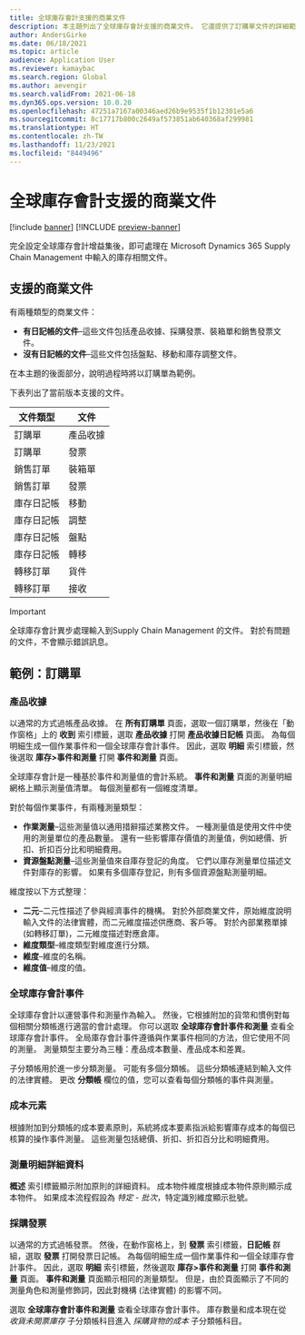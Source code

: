 ```yaml
---
title: 全球庫存會計支援的商業文件
description: 本主題列出了全球庫存會計支援的商業文件。 它還提供了訂購單文件的詳細範例。
author: AndersGirke
ms.date: 06/18/2021
ms.topic: article
audience: Application User
ms.reviewer: kamaybac
ms.search.region: Global
ms.author: aevengir
ms.search.validFrom: 2021-06-18
ms.dyn365.ops.version: 10.0.20
ms.openlocfilehash: 47251a7167a00346aed26b9e9535f1b12301e5a6
ms.sourcegitcommit: 8c17717b800c2649af573851ab640368af299981
ms.translationtype: HT
ms.contentlocale: zh-TW
ms.lasthandoff: 11/23/2021
ms.locfileid: "8449496"
---
```

# <a name="business-documents-supported-by-global-inventory-accounting"></a>全球庫存會計支援的商業文件

[!include [banner](../includes/banner.md)]
[!INCLUDE [preview-banner](../includes/preview-banner.md)]
<!--KFM: Preview until 4/30/2022 -->

完全設定全球庫存會計增益集後，即可處理在 Microsoft Dynamics 365 Supply Chain Management 中輸入的庫存相關文件。

## <a name="supported-business-documents"></a>支援的商業文件

有兩種類型的商業文件：

- **有日記帳的文件**–這些文件包括產品收據、採購發票、裝箱單和銷售發票文件。
- **沒有日記帳的文件**–這些文件包括盤點、移動和庫存調整文件。

在本主題的後面部分，說明過程時將以訂購單為範例。

下表列出了當前版本支援的文件。

| 文件類型      | 文件        |
|--------------------|-----------------|
| 訂購單     | 產品收據 |
| 訂購單     | 發票         |
| 銷售訂單        | 裝箱單    |
| 銷售訂單        | 發票         |
| 庫存日記帳 | 移動        |
| 庫存日記帳 | 調整      |
| 庫存日記帳 | 盤點        |
| 庫存日記帳 | 轉移        |
| 轉移訂單     | 貨件        |
| 轉移訂單     | 接收         |

> [!IMPORTANT]
> 全球庫存會計異步處理輸入到Supply Chain Management 的文件。 對於有問題的文件，不會顯示錯誤訊息。

## <a name="example-purchase-order"></a>範例：訂購單

### <a name="product-receipt"></a>產品收據

以通常的方式過帳產品收據。 在 **所有訂購單** 頁面，選取一個訂購單，然後在「動作窗格」上的 **收到** 索引標籤，選取 **產品收據** 打開 **產品收據日記帳** 頁面。 為每個明細生成一個作業事件和一個全球庫存會計事件。 因此，選取 **明細** 索引標籤，然後選取 **庫存\>事件和測量** 打開 **事件和測量** 頁面。

全球庫存會計是一種基於事件和測量值的會計系統。 **事件和測量** 頁面的測量明細網格上顯示測量值清單。 每個測量都有一個維度清單。

對於每個作業事件，有兩種測量類型：

- **作業測量**–這些測量值以通用措辭描述業務文件。 一種測量值是使用文件中使用的測量單位的產品數量。 還有一些影響庫存價值的測量值，例如總價、折扣、折扣百分比和明細費用。
- **資源盤點測量**–這些測量值來自庫存登記的角度。 它們以庫存測量單位描述文件對庫存的影響。 如果有多個庫存登記，則有多個資源盤點測量明細。

維度按以下方式整理：

- **二元**–二元性描述了參與經濟事件的機構。 對於外部商業文件，原始維度說明輸入文件的法律實體，而二元維度描述供應商、客戶等。 對於內部業務單據 (如轉移訂單)，二元維度描述對應倉庫。
- **維度類型**–維度類型對維度進行分類。
- **維度**–維度的名稱。
- **維度值**–維度的值。

### <a name="global-inventory-accounting-event"></a>全球庫存會計事件

全球庫存會計以運營事件和測量作為輸入。 然後，它根據附加的貨幣和慣例對每個相關分類帳進行適當的會計處理。 你可以選取 **全球庫存會計事件和測量** 查看全球庫存會計事件。 全局庫存會計事件遵循與作業事件相同的方法，但它使用不同的測量。 測量類型主要分為三種：產品成本數量、產品成本和差異。

子分類帳用於進一步分類測量。 可能有多個分類帳。 這些分類帳連結到輸入文件的法律實體。 更改 **分類帳** 欄位的值，您可以查看每個分類帳的事件與測量。

### <a name="cost-element"></a>成本元素

根據附加到分類帳的成本要素原則，系統將成本要素指派給影響庫存成本的每個已核算的操作事件測量。 這些測量包括總價、折扣、折扣百分比和明細費用。

### <a name="measurement-line-details"></a>測量明細詳細資料

**概述** 索引標籤顯示附加原則的詳細資料。 成本物件維度根據成本物件原則顯示成本物件。 如果成本流程假設為 *特定 - 批次*，特定識別維度顯示批號。

### <a name="purchase-invoice"></a>採購發票

以通常的方式過帳發票。 然後，在動作窗格上，到 **發票** 索引標籤，**日記帳** 群組，選取 **發票** 打開發票日記帳。 為每個明細生成一個作業事件和一個全球庫存會計事件。 因此，選取 **明細** 索引標籤，然後選取 **庫存\>事件和測量** 打開 **事件和測量** 頁面。 **事件和測量** 頁面顯示相同的測量類型。 但是，由於頁面顯示了不同的測量角色和測量修飾詞，因此對機構 (法律實體) 的影響不同。

選取 **全球庫存會計事件和測量** 查看全球庫存會計事件。 庫存數量和成本現在從 *收貨未開票庫存* 子分類帳科目進入 *採購貨物的成本* 子分類帳科目。

